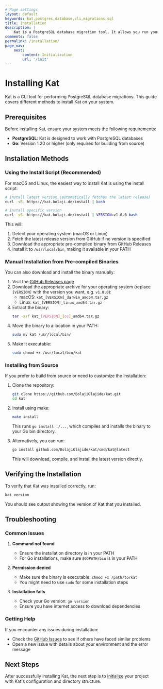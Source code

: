 ```yaml
---
# Page settings
layout: default
keywords: kat,postgres,database,cli,migrations,sql
title: Installation
description: |
    Kat is a PostgreSQL database migration tool. It allows you run your migrations with raw SQL files.
comments: false
permalink: /installation/
page_nav:
    next:
        content: Initialization
        url: '/init'
---
```


# Installing Kat

Kat is a CLI tool for performing PostgreSQL database migrations. This guide covers different methods to install Kat on your system.

## Prerequisites

Before installing Kat, ensure your system meets the following requirements:

- **PostgreSQL**: Kat is designed to work with PostgreSQL databases
- **Go**: Version 1.20 or higher (only required for building from source)

## Installation Methods

### Using the Install Script (Recommended)

For macOS and Linux, the easiest way to install Kat is using the install script:

```bash
# Install latest version (automatically fetches the latest release)
curl -sSL https://kat.bolaji.de/install | bash

# Install specific version
curl -sSL https://kat.bolaji.de/install | VERSION=v1.0.0 bash
```

This will:
1. Detect your operating system (macOS or Linux)
2. Fetch the latest release version from GitHub if no version is specified
3. Download the appropriate pre-compiled binary from GitHub Releases
4. Install it to `/usr/local/bin`, making it available in your PATH

### Manual Installation from Pre-compiled Binaries

You can also download and install the binary manually:

1. Visit the [GitHub Releases page](https://github.com/BolajiOlajide/kat/releases)
2. Download the appropriate archive for your operating system (replace `[VERSION]` with the version you want, e.g. `v1.0.0`):
   - macOS: `kat_[VERSION]_darwin_amd64.tar.gz`
   - Linux: `kat_[VERSION]_linux_amd64.tar.gz`
3. Extract the binary:
   ```bash
   tar -xzf kat_[VERSION]_[os]_amd64.tar.gz
   ```
4. Move the binary to a location in your PATH:
   ```bash
   sudo mv kat /usr/local/bin/
   ```
5. Make it executable:
   ```bash
   sudo chmod +x /usr/local/bin/kat
   ```

### Installing from Source

If you prefer to build from source or need to customize the installation:

1. Clone the repository:
   ```bash
   git clone https://github.com/BolajiOlajide/kat.git
   cd kat
   ```

2. Install using make:
   ```bash
   make install
   ```

   This runs `go install ./...`, which compiles and installs the binary to your Go bin directory.

3. Alternatively, you can run:
   ```bash
   go install github.com/BolajiOlajide/kat/cmd/kat@latest
   ```

   This will download, compile, and install the latest version directly.

## Verifying the Installation

To verify that Kat was installed correctly, run:

```bash
kat version
```

You should see output showing the version of Kat that you installed.

## Troubleshooting

### Common Issues

1. **Command not found**
   - Ensure the installation directory is in your PATH
   - For Go installations, make sure `$GOPATH/bin` is in your PATH

2. **Permission denied**
   - Make sure the binary is executable: `chmod +x /path/to/kat`
   - You might need to use `sudo` for some installation steps

3. **Installation fails**
   - Check your Go version: `go version`
   - Ensure you have internet access to download dependencies

### Getting Help

If you encounter any issues during installation:
- Check the [GitHub Issues](https://github.com/BolajiOlajide/kat/issues) to see if others have faced similar problems
- Open a new issue with details about your environment and the error message

## Next Steps

After successfully installing Kat, the next step is to [initialize](/init/) your project with Kat's configuration and directory structure.